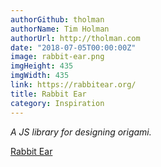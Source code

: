 ```yaml
---
authorGithub: tholman
authorName: Tim Holman
authorUrl: http://tholman.com
date: "2018-07-05T00:00:00Z"
image: rabbit-ear.png
imgHeight: 435
imgWidth: 435
link: https://rabbitear.org/
title: Rabbit Ear
category: Inspiration
---
```


_A JS library for designing origami._

[Rabbit Ear](https://rabbitear.org/)
